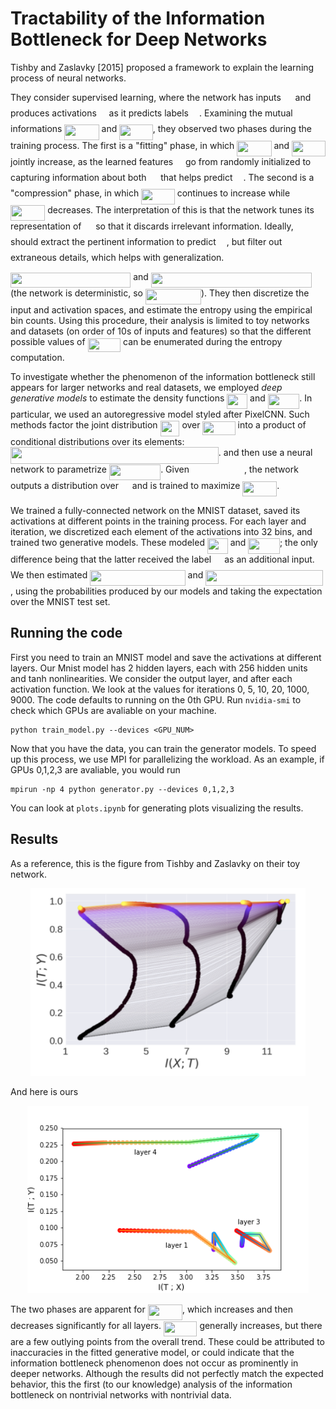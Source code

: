 # Tractability of the Information Bottleneck for Deep Networks

Tishby and Zaslavky [2015] proposed a framework to explain the learning process of neural networks. 

They consider supervised learning, where the network has inputs <img src="https://rawgit.com/mostafarohani/info_bottle/master/svgs/cbfb1b2a33b28eab8a3e59464768e810.svg?invert_in_darkmode" align=middle width=14.852970000000001pt height=22.381919999999983pt/> and produces activations <img src="https://rawgit.com/mostafarohani/info_bottle/master/svgs/2f118ee06d05f3c2d98361d9c30e38ce.svg?invert_in_darkmode" align=middle width=11.845020000000003pt height=22.381919999999983pt/> as it predicts labels <img src="https://rawgit.com/mostafarohani/info_bottle/master/svgs/91aac9730317276af725abd8cef04ca9.svg?invert_in_darkmode" align=middle width=13.147200000000002pt height=22.381919999999983pt/>.
Examining the mutual informations <img src="https://rawgit.com/mostafarohani/info_bottle/master/svgs/ba4ad7d078f669d5c2c61a2eaf423293.svg?invert_in_darkmode" align=middle width=55.226655pt height=24.56552999999997pt/> and <img src="https://rawgit.com/mostafarohani/info_bottle/master/svgs/ab4b96f1e6312937210a8da7f5fa0b8d.svg?invert_in_darkmode" align=middle width=53.52963pt height=24.56552999999997pt/>, they observed two phases during the training process. 
The first is a "fitting" phase, in which <img src="https://rawgit.com/mostafarohani/info_bottle/master/svgs/ba4ad7d078f669d5c2c61a2eaf423293.svg?invert_in_darkmode" align=middle width=55.226655pt height=24.56552999999997pt/> and <img src="https://rawgit.com/mostafarohani/info_bottle/master/svgs/ab4b96f1e6312937210a8da7f5fa0b8d.svg?invert_in_darkmode" align=middle width=53.52963pt height=24.56552999999997pt/> jointly increase, as the learned features <img src="https://rawgit.com/mostafarohani/info_bottle/master/svgs/2f118ee06d05f3c2d98361d9c30e38ce.svg?invert_in_darkmode" align=middle width=11.845020000000003pt height=22.381919999999983pt/> go from randomly initialized to capturing information about both <img src="https://rawgit.com/mostafarohani/info_bottle/master/svgs/cbfb1b2a33b28eab8a3e59464768e810.svg?invert_in_darkmode" align=middle width=14.852970000000001pt height=22.381919999999983pt/> that helps predict <img src="https://rawgit.com/mostafarohani/info_bottle/master/svgs/91aac9730317276af725abd8cef04ca9.svg?invert_in_darkmode" align=middle width=13.147200000000002pt height=22.381919999999983pt/>.
The second is a "compression" phase, in which <img src="https://rawgit.com/mostafarohani/info_bottle/master/svgs/ab4b96f1e6312937210a8da7f5fa0b8d.svg?invert_in_darkmode" align=middle width=53.52963pt height=24.56552999999997pt/> continues to increase while <img src="https://rawgit.com/mostafarohani/info_bottle/master/svgs/ba4ad7d078f669d5c2c61a2eaf423293.svg?invert_in_darkmode" align=middle width=55.226655pt height=24.56552999999997pt/> decreases.
The interpretation of this is that the network tunes its representation of <img src="https://rawgit.com/mostafarohani/info_bottle/master/svgs/cbfb1b2a33b28eab8a3e59464768e810.svg?invert_in_darkmode" align=middle width=14.852970000000001pt height=22.381919999999983pt/> so that it discards irrelevant information. Ideally, <img src="https://rawgit.com/mostafarohani/info_bottle/master/svgs/2f118ee06d05f3c2d98361d9c30e38ce.svg?invert_in_darkmode" align=middle width=11.845020000000003pt height=22.381919999999983pt/> should extract the pertinent information to predict <img src="https://rawgit.com/mostafarohani/info_bottle/master/svgs/91aac9730317276af725abd8cef04ca9.svg?invert_in_darkmode" align=middle width=13.147200000000002pt height=22.381919999999983pt/>, but filter out extraneous details, which helps with generalization.

<img src="https://rawgit.com/mostafarohani/info_bottle/master/svgs/57c0d2c8c8834847a5b8414454adc686.svg?invert_in_darkmode" align=middle width=192.232095pt height=24.56552999999997pt/> and <img src="https://rawgit.com/mostafarohani/info_bottle/master/svgs/892b8c162360153e7575b208a7fd9889.svg?invert_in_darkmode" align=middle width=257.037495pt height=24.56552999999997pt/> (the network is deterministic, so <img src="https://rawgit.com/mostafarohani/info_bottle/master/svgs/0053c61aaf44c77507ae54dfaa2dae1d.svg?invert_in_darkmode" align=middle width=89.005455pt height=24.56552999999997pt/>).
They then discretize the input and activation spaces, and estimate the entropy using the empirical bin counts.
Using this procedure, their analysis is limited to toy networks and datasets (on order of 10s of inputs and features) so that the different possible values of <img src="https://rawgit.com/mostafarohani/info_bottle/master/svgs/43335f0bfad5de542db77de2c07893e4.svg?invert_in_darkmode" align=middle width=52.609425pt height=22.381919999999983pt/> can be enumerated during the entropy computation.

To investigate whether the phenomenon of the information bottleneck still appears for larger networks and real datasets, we employed *_deep generative models_* to estimate the density functions <img src="https://rawgit.com/mostafarohani/info_bottle/master/svgs/d9e560b0d39f8eb57862e63425a2a3d1.svg?invert_in_darkmode" align=middle width=32.830875pt height=24.56552999999997pt/> and <img src="https://rawgit.com/mostafarohani/info_bottle/master/svgs/2ed2140a9f85fc376bb493e3f7913ac8.svg?invert_in_darkmode" align=middle width=50.54065500000001pt height=24.56552999999997pt/>.
In particular, we used an autoregressive model styled after PixelCNN. Such methods factor the joint distribution <img src="https://rawgit.com/mostafarohani/info_bottle/master/svgs/48a18a027893eb4fb7f5352c2d3e89a4.svg?invert_in_darkmode" align=middle width=30.917205pt height=24.56552999999997pt/> over <img src="https://rawgit.com/mostafarohani/info_bottle/master/svgs/7e007cf84a2cddb9ef0c563dd8889f34.svg?invert_in_darkmode" align=middle width=52.210785pt height=22.473000000000006pt/> into a product of conditional distributions over its elements:
<img src="https://rawgit.com/mostafarohani/info_bottle/master/svgs/d6d9fed38385f70dc54bd46f60d582ef.svg?invert_in_darkmode" align=middle width=332.80054499999994pt height=26.401650000000007pt/>.
and then use a neural network to parametrize <img src="https://rawgit.com/mostafarohani/info_bottle/master/svgs/e9ce5471ff4e07901f4022ff5e3b9a99.svg?invert_in_darkmode" align=middle width=82.29243pt height=24.56552999999997pt/>. Given <img src="https://rawgit.com/mostafarohani/info_bottle/master/svgs/d774bd0d9f7d03409ea113c240e62c4a.svg?invert_in_darkmode" align=middle width=83.98681499999999pt height=14.102549999999994pt/>, the network outputs a distribution over <img src="https://rawgit.com/mostafarohani/info_bottle/master/svgs/9fc20fb1d3825674c6a279cb0d5ca636.svg?invert_in_darkmode" align=middle width=13.993485000000002pt height=14.102549999999994pt/> and is trained to maximize <img src="https://rawgit.com/mostafarohani/info_bottle/master/svgs/0d133d68c50f1a57d3077f15c81d1485.svg?invert_in_darkmode" align=middle width=54.889725pt height=24.56552999999997pt/>.

We trained a fully-connected network on the MNIST dataset, saved its activations at different points in the training process.
For each layer and iteration, we discretized each element of the activations into 32 bins, and trained two generative models. These modeled <img src="https://rawgit.com/mostafarohani/info_bottle/master/svgs/d9e560b0d39f8eb57862e63425a2a3d1.svg?invert_in_darkmode" align=middle width=32.830875pt height=24.56552999999997pt/> and <img src="https://rawgit.com/mostafarohani/info_bottle/master/svgs/2ed2140a9f85fc376bb493e3f7913ac8.svg?invert_in_darkmode" align=middle width=50.54065500000001pt height=24.56552999999997pt/>; the only difference being that the latter received the label <img src="https://rawgit.com/mostafarohani/info_bottle/master/svgs/91aac9730317276af725abd8cef04ca9.svg?invert_in_darkmode" align=middle width=13.147200000000002pt height=22.381919999999983pt/> as an additional input.
We then estimated <img src="https://rawgit.com/mostafarohani/info_bottle/master/svgs/04f24c77fd5784203a5948c61218523c.svg?invert_in_darkmode" align=middle width=152.42287499999998pt height=24.56552999999997pt/> and <img src="https://rawgit.com/mostafarohani/info_bottle/master/svgs/c998ddc6521d465ddbb4924c6e8791d9.svg?invert_in_darkmode" align=middle width=187.843095pt height=24.56552999999997pt/>, using the probabilities produced by our models and taking the expectation over the MNIST test set.

## Running the code
First you need to train an MNIST model and save the activations at different layers. Our Mnist model has 2 hidden layers, each with 256 hidden units and tanh nonlinearities. We consider the output layer, and after each activation function. We look at the values for iterations 0, 5, 10, 20, 1000, 9000. The code defaults to running on the 0th GPU. Run ```nvidia-smi``` to check which GPUs are avaliable on your machine.
```
python train_model.py --devices <GPU_NUM>
```
Now that you have the data, you can train the generator models. To speed up this process, we use MPI for parallelizing the workload. As an example, if GPUs 0,1,2,3 are avaliable, you would run
```
mpirun -np 4 python generator.py --devices 0,1,2,3
```

You can look at ```plots.ipynb``` for generating plots visualizing the results.

## Results

As a reference, this is the figure from Tishby and Zaslavky on their toy network.
<p align="center">
    <img src="assets/theirs.png" height="300">
</p>
And here is ours
<p align="center">
    <img src="assets/ours.png" height="300">
</p>

The two phases are apparent for <img src="https://rawgit.com/mostafarohani/info_bottle/master/svgs/ba4ad7d078f669d5c2c61a2eaf423293.svg?invert_in_darkmode" align=middle width=55.226655pt height=24.56552999999997pt/>, which increases and then decreases significantly for all layers. <img src="https://rawgit.com/mostafarohani/info_bottle/master/svgs/ab4b96f1e6312937210a8da7f5fa0b8d.svg?invert_in_darkmode" align=middle width=53.52963pt height=24.56552999999997pt/> generally increases, but there are a few outlying points from the overall trend. These could be attributed to inaccuracies in the fitted generative model, or could indicate that the information bottleneck phenomenon does not occur as prominently in deeper networks.
Although the results did not perfectly match the expected behavior, this the first (to our knowledge) analysis of the information bottleneck on nontrivial networks with nontrivial data.


